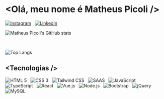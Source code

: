 # &#60;Olá, meu nome é Matheus Picoli &#47;&#62;

[![Instagram](https://img.shields.io/badge/Instagram-E4405F?style=for-the-badge&logo=instagram&logoColor=white)](https://www.instagram.com/matheus_zpicoli/)
&nbsp;
[![LinkedIn](https://img.shields.io/badge/LinkedIn-0077B5?style=for-the-badge&logo=linkedin&logoColor=white)](https://www.linkedin.com/in/matheus-zanela-picoli-ab0abb303/)

![Matheus Picoli's GitHub stats](https://github-readme-stats.vercel.app/api?username=matheuszpicoli&show_icons=true&theme=dracula)

<br/>

![Top Langs](https://github-readme-stats.vercel.app/api/top-langs/?username=matheuszpicoli&layout=compact&theme=dracula)

## &#60;Tecnologias &#47;&#62;

![HTML 5](https://img.shields.io/badge/HTML5-E34F26?style=for-the-badge&logo=html5&logoColor=white)
&nbsp;
![CSS 3](https://img.shields.io/badge/CSS3-1572B6?style=for-the-badge&logo=css3&logoColor=white)
&nbsp;
![Tailwind CSS](https://img.shields.io/badge/Tailwind_CSS-38B2AC?style=for-the-badge&logo=tailwind-css&logoColor=white)
&nbsp;
![SAAS](https://img.shields.io/badge/Sass-CC6699?style=for-the-badge&logo=sass&logoColor=white)
&nbsp;
![JavaScript](https://img.shields.io/badge/JavaScript-F7DF1E?style=for-the-badge&logo=javascript&logoColor=black)
&nbsp;
![TypeScript](https://img.shields.io/badge/TypeScript-007ACC?style=for-the-badge&logo=typescript&logoColor=white)
&nbsp;
![React](https://img.shields.io/badge/React-20232A?style=for-the-badge&logo=react&logoColor=61DAFB)
&nbsp;
![Vue.js](https://img.shields.io/badge/Vue.js-35495E?style=for-the-badge&logo=vue.js&logoColor=4FC08D)
&nbsp;
![Node.js](https://img.shields.io/badge/Node.js-43853D?style=for-the-badge&logo=node.js&logoColor=white)
&nbsp;
![Bootstrap](https://img.shields.io/badge/Bootstrap-563D7C?style=for-the-badge&logo=bootstrap&logoColor=white)
&nbsp;
![jQuery](https://img.shields.io/badge/jQuery-0769AD?style=for-the-badge&logo=jquery&logoColor=white)
&nbsp;
![MySQL](https://img.shields.io/badge/MySQL-00000F?style=for-the-badge&logo=mysql&logoColor=white)
&nbsp;
